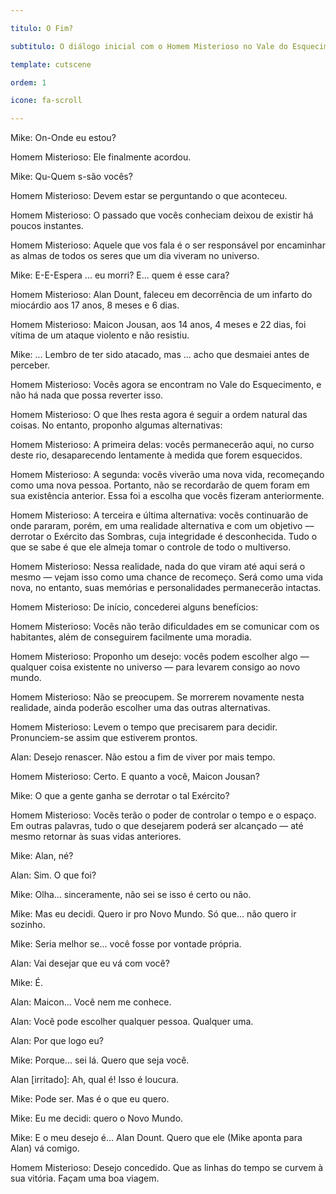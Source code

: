 ```yaml
---

titulo: O Fim?

subtitulo: O diálogo inicial com o Homem Misterioso no Vale do Esquecimento.

template: cutscene

ordem: 1

icone: fa-scroll

---
```




Mike: On-Onde eu estou?

Homem Misterioso: Ele finalmente acordou.

Mike: Qu-Quem s-são vocês?

Homem Misterioso: Devem estar se perguntando o que aconteceu.

Homem Misterioso: O passado que vocês conheciam deixou de existir há poucos instantes.

Homem Misterioso: Aquele que vos fala é o ser responsável por encaminhar as almas de todos os seres que um dia viveram no universo.

Mike: E-E-Espera ... eu morri? E... quem é esse cara?

Homem Misterioso: Alan Dount, faleceu em decorrência de um infarto do miocárdio aos 17 anos, 8 meses e 6 dias.

Homem Misterioso: Maicon Jousan, aos 14 anos, 4 meses e 22 dias, foi vítima de um ataque violento e não resistiu.

Mike: ... Lembro de ter sido atacado, mas ... acho que desmaiei antes de perceber.

Homem Misterioso: Vocês agora se encontram no Vale do Esquecimento, e não há nada que possa reverter isso.

Homem Misterioso: O que lhes resta agora é seguir a ordem natural das coisas. No entanto, proponho algumas alternativas:

Homem Misterioso: A primeira delas: vocês permanecerão aqui, no curso deste rio, desaparecendo lentamente à medida que forem esquecidos.

Homem Misterioso: A segunda: vocês viverão uma nova vida, recomeçando como uma nova pessoa. Portanto, não se recordarão de quem foram em sua existência anterior. Essa foi a escolha que vocês fizeram anteriormente.

Homem Misterioso: A terceira e última alternativa: vocês continuarão de onde pararam, porém, em uma realidade alternativa e com um objetivo — derrotar o Exército das Sombras, cuja integridade é desconhecida. Tudo o que se sabe é que ele almeja tomar o controle de todo o multiverso.

Homem Misterioso: Nessa realidade, nada do que viram até aqui será o mesmo — vejam isso como uma chance de recomeço. Será como uma vida nova, no entanto, suas memórias e personalidades permanecerão intactas.

Homem Misterioso: De início, concederei alguns benefícios:

Homem Misterioso: Vocês não terão dificuldades em se comunicar com os habitantes, além de conseguirem facilmente uma moradia.

Homem Misterioso: Proponho um desejo: vocês podem escolher algo — qualquer coisa existente no universo — para levarem consigo ao novo mundo.

Homem Misterioso: Não se preocupem. Se morrerem novamente nesta realidade, ainda poderão escolher uma das outras alternativas.

Homem Misterioso: Levem o tempo que precisarem para decidir. Pronunciem-se assim que estiverem prontos.

Alan: Desejo renascer. Não estou a fim de viver por mais tempo.

Homem Misterioso: Certo. E quanto a você, Maicon Jousan?

Mike: O que a gente ganha se derrotar o tal Exército?

Homem Misterioso: Vocês terão o poder de controlar o tempo e o espaço. Em outras palavras, tudo o que desejarem poderá ser alcançado — até mesmo retornar às suas vidas anteriores.

Mike: Alan, né?

Alan: Sim. O que foi?

Mike: Olha... sinceramente, não sei se isso é certo ou não.

Mike: Mas eu decidi. Quero ir pro Novo Mundo. Só que... não quero ir sozinho.

Mike: Seria melhor se... você fosse por vontade própria.

Alan: Vai desejar que eu vá com você?

Mike: É.

Alan: Maicon... Você nem me conhece.

Alan: Você pode escolher qualquer pessoa. Qualquer uma.

Alan: Por que logo eu?

Mike: Porque... sei lá. Quero que seja você.

Alan \[irritado]: Ah, qual é! Isso é loucura.

Mike: Pode ser. Mas é o que eu quero.

Mike: Eu me decidi: quero o Novo Mundo.

Mike: E o meu desejo é... Alan Dount. Quero que ele (Mike aponta para Alan) vá comigo.

Homem Misterioso: Desejo concedido. Que as linhas do tempo se curvem à sua vitória. Façam uma boa viagem.

